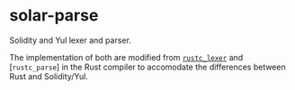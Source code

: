 # solar-parse

Solidity and Yul lexer and parser.

The implementation of both are modified from [`rustc_lexer`] and [`rustc_parse`] in the Rust
compiler to accomodate the differences between Rust and Solidity/Yul.

[`rustc_lexer`]: https://github.com/rust-lang/rust/blob/a2a1206811d864df2bb61b2fc27ddc45a3589424/compiler/rustc_lexer/src/lib.rs
[`rustc_parse]: https://github.com/rust-lang/rust/blob/a2a1206811d864df2bb61b2fc27ddc45a3589424/compiler/rustc_parse/src/lib.rs
